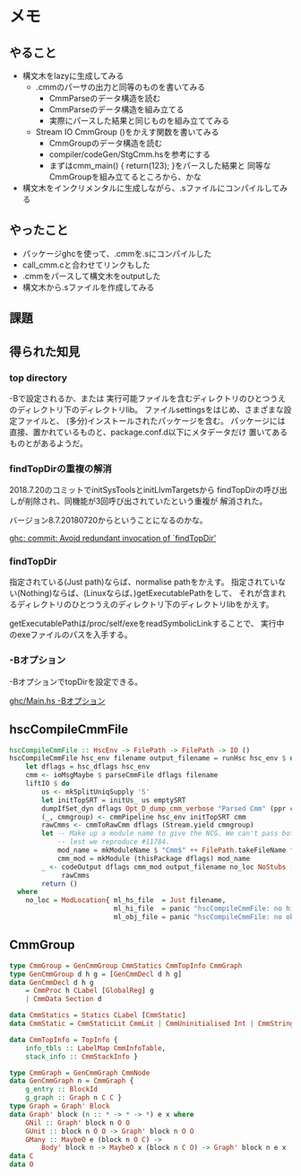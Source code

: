 メモ
====

やること
--------

* 構文木をlazyに生成してみる
	+ .cmmのパーサの出力と同等のものを書いてみる
		- CmmParseのデータ構造を読む
		- CmmParseのデータ構造を組み立てる
		- 実際にパースした結果と同じものを組み立ててみる
	+ Stream IO CmmGroup ()をかえす関数を書いてみる
		- CmmGroupのデータ構造を読む
		- compiler/codeGen/StgCmm.hsを参考にする
		- まずはcmm_main() { return(123); }をパースした結果と
			同等なCmmGroupを組み立てるところから、かな
* 構文木をインクリメンタルに生成しながら、.sファイルにコンパイルしてみる

やったこと
----------

* パッケージghcを使って、.cmmを.sにコンパイルした
* call\_cmm.cと合わせてリンクもした
* .cmmをパースして構文木をoutputした
* 構文木から.sファイルを作成してみる

課題
----

得られた知見
------------

### top directory

-Bで設定されるか、または
実行可能ファイルを含むディレクトリのひとつうえのディレクトリ下のディレクトリlib。
ファイルsettingsをはじめ、さまざまな設定ファイルと、
(多分)インストールされたパッケージを含む。
パッケージには直接、置かれているものと、package.conf.d以下にメタデータだけ
置いてあるものとがあるようだ。

### findTopDirの重複の解消

2018.7.20のコミットでinitSysToolsとinitLlvmTargetsから
findTopDirの呼び出しが削除され、同機能が3回呼び出されていたという重複が
解消された。

バージョン8.7.20180720からということになるのかな。

[ghc: commit: Avoid redundant invocation of `findTopDir'](
https://github.com/ghc/ghc/commit/f64f06bebddd1dbfc6568f36fa1f91f758fa22f1)

### findTopDir

指定されている(Just path)ならば、normalise pathをかえす。
指定されていない(Nothing)ならば、(Linuxならば、)getExecutablePathをして、
それが含まれるディレクトリのひとつうえのディレクトリ下のディレクトリlibをかえす。

getExecutablePathは/proc/self/exeをreadSymbolicLinkすることで、
実行中のexeファイルのパスを入手する。

### -Bオプション

-BオプションでtopDirを設定できる。

[ghc/Main.hs -Bオプション](
https://github.com/ghc/ghc/blame/d1514e8f0e146e7b917bbb05465f875a5de4b2a4/ghc/Main.hs#L102)

hscCompileCmmFile
-----------------

```hs
hscCompileCmmFile :: HscEnv -> FilePath -> FilePath -> IO ()
hscCompileCmmFile hsc_env filename output_filename = runHsc hsc_env $ do
    let dflags = hsc_dflags hsc_env
    cmm <- ioMsgMaybe $ parseCmmFile dflags filename
    liftIO $ do
        us <- mkSplitUniqSupply 'S'
        let initTopSRT = initUs_ us emptySRT
        dumpIfSet_dyn dflags Opt_D_dump_cmm_verbose "Parsed Cmm" (ppr cmm)
        (_, cmmgroup) <- cmmPipeline hsc_env initTopSRT cmm
        rawCmms <- cmmToRawCmm dflags (Stream.yield cmmgroup)
        let -- Make up a module name to give the NCG. We can't pass bottom here
            -- lest we reproduce #11784.
            mod_name = mkModuleName $ "Cmm$" ++ FilePath.takeFileName filename
            cmm_mod = mkModule (thisPackage dflags) mod_name
        _ <- codeOutput dflags cmm_mod output_filename no_loc NoStubs [] []
             rawCmms
        return ()
  where
    no_loc = ModLocation{ ml_hs_file  = Just filename,
                          ml_hi_file  = panic "hscCompileCmmFile: no hi file",
                          ml_obj_file = panic "hscCompileCmmFile: no obj file" }
```

CmmGroup
--------

```hs
type CmmGroup = GenCmmGroup CmmStatics CmmTopInfo CmmGraph
type GenCmmGroup d h g = [GenCmmDecl d h g]
data GenCmmDecl d h g
	= CmmProc h CLabel [GlobalReg] g
	| CmmData Section d

data CmmStatics = Statics CLabel [CmmStatic]
data CmmStatic = CmmStaticLit CmmLit | CmmUninitialised Int | CmmString [Word8]

data CmmTopInfo = TopInfo {
	info_tbls :: LabelMap CmmInfoTable,
	stack_info :: CmmStackInfo }

type CmmGraph = GenCmmGraph CmmNode
data GenCmmGraph n = CmmGraph {
	g_entry :: BlockId
	g_graph :: Graph n C C }
type Graph = Graph' Block
data Graph' block (n :: * -> * -> *) e x where
	GNil :: Graph' block n O O
	GUnit :: block n O O -> Graph' block n O O
	GMany :: MaybeO e (block n O C) ->
		Body' block n -> MaybeO x (block n C O) -> Graph' block n e x
data C
data O
```
